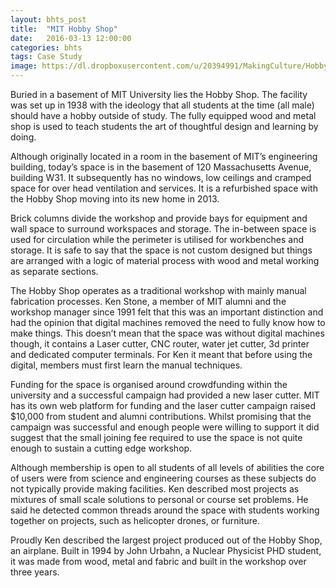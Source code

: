 ```yaml
---
layout: bhts_post
title:  "MIT Hobby Shop"
date:   2016-03-13 12:00:00
categories: bhts
tags: Case Study
image: https://dl.dropboxusercontent.com/u/20394991/MakingCulture/HobbyShop_Panorama_3.png
---
```

Buried in a basement of MIT University lies the Hobby Shop. The facility was set up in 1938 with the ideology that all students at the time (all male) should have a hobby outside of study. The fully equipped wood and metal shop is used to teach students the art of thoughtful design and learning by doing.

Although originally located in a room in the basement of MIT’s engineering building, today’s space is in the basement of 120 Massachusetts Avenue, building W31. It subsequently has no windows, low ceilings and cramped space for over head ventilation and services. It is a refurbished space with the Hobby Shop moving into its new home in 2013.

Brick columns divide the workshop and provide bays for equipment and wall space to surround workspaces and storage. The in-between space is used for circulation while the perimeter is utilised for workbenches and storage. It is safe to say that the space is not custom designed but things are arranged with a logic of material process with wood and metal working as separate sections.

The Hobby Shop operates as a traditional workshop with mainly manual fabrication processes. Ken Stone, a member of MIT alumni and the workshop manager since 1991 felt that this was an important distinction and had the opinion that digital machines removed the need to fully know how to make things. This doesn’t mean that the space was without digital machines though, it contains a Laser cutter, CNC router, water jet cutter, 3d printer and dedicated computer terminals. For Ken it meant that before using the digital, members must first learn the manual techniques.

Funding for the space is organised around crowdfunding within the university and a successful campaign had provided a new laser cutter. MIT has its own web platform for funding and the laser cutter campaign raised $10,000 from student and alumni contributions. Whilst promising that the campaign was successful and enough people were willing to support it did suggest that the small joining fee required to use the space is not quite enough to sustain a cutting edge workshop.

Although membership is open to all students of all levels of abilities the core of users were from science and engineering courses as these subjects do not typically provide making facilities. Ken described most projects as mixtures of small scale solutions to personal or course set problems. He said he detected common threads around the space with students working together on projects, such as helicopter drones, or furniture.

Proudly Ken described the largest project produced out of the Hobby Shop, an airplane. Built in 1994 by John Urbahn, a Nuclear Physicist PHD student, it was made from wood, metal and fabric and built in the workshop over three years.
